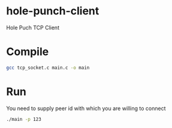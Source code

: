 # hole-punch-client
Hole Puch TCP Client

# Compile
```sh
gcc tcp_socket.c main.c -o main
```

# Run
You need to supply peer id with which you are willing to connect
```sh
./main -p 123
```
